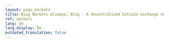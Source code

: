 ```yaml
---
layout: page_markets
title: Bisq Markets &lsaquo; Bisq - A decentralized bitcoin exchange network
ref: markets
lang: de
lang_display: De
outdated_translation: false
---
```

